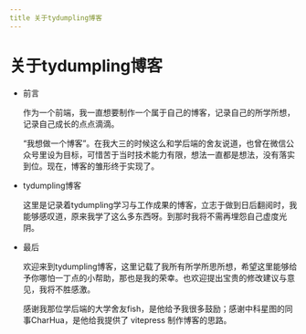 ```yaml
---
title 关于tydumpling博客
---
```

# 关于tydumpling博客

- 前言

  作为一个前端，我一直想要制作一个属于自己的博客，记录自己的所学所想，记录自己成长的点点滴滴。

  “我想做一个博客”。在我大三的时候这么和学后端的舍友说道，也曾在微信公众号里设为目标，可惜苦于当时技术能力有限，想法一直都是想法，没有落实到位。现在，博客的雏形终于实现了。

- tydumpling博客

  这里是记录着tydumpling学习与工作成果的博客，立志于做到日后翻阅时，我能够感叹道，原来我学了这么多东西呀。到那时我将不需再埋怨自己虚度光阴。

- 最后

  欢迎来到tydumpling博客，这里记载了我所有所学所思所想，希望这里能够给予你哪怕一丁点的小帮助，那也是我的荣幸。也欢迎提出宝贵的修改建议与意见，我将不胜感激。

  感谢我那位学后端的大学舍友fish，是他给予我很多鼓励；感谢中科星图的同事CharHua，是他给我提供了 vitepress 制作博客的思路。